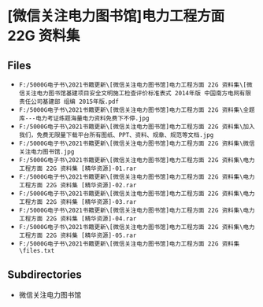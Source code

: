 # [微信关注电力图书馆]电力工程方面 22G 资料集

## Files

- `F:/5000G电子书\2021书籍更新\[微信关注电力图书馆]电力工程方面 22G 资料集\[微信关注电力图书馆基建项目安全文明施工检查评价标准表式 2014年版 中国南方电网有限责任公司基建部 组编 2015年版.pdf`
- `F:/5000G电子书\2021书籍更新\[微信关注电力图书馆]电力工程方面 22G 资料集\全题库---电力考证练题海量电力资料免费下不停.jpg`
- `F:/5000G电子书\2021书籍更新\[微信关注电力图书馆]电力工程方面 22G 资料集\加入我们，免费无限量下载平台所有图纸、PPT、资料、规章、规范等文档.jpg`
- `F:/5000G电子书\2021书籍更新\[微信关注电力图书馆]电力工程方面 22G 资料集\微信关注电力图书馆.jpg`
- `F:/5000G电子书\2021书籍更新\[微信关注电力图书馆]电力工程方面 22G 资料集\电力工程方面 22G 资料集 [精华资源]-01.rar`
- `F:/5000G电子书\2021书籍更新\[微信关注电力图书馆]电力工程方面 22G 资料集\电力工程方面 22G 资料集 [精华资源]-02.rar`
- `F:/5000G电子书\2021书籍更新\[微信关注电力图书馆]电力工程方面 22G 资料集\电力工程方面 22G 资料集 [精华资源]-03.rar`
- `F:/5000G电子书\2021书籍更新\[微信关注电力图书馆]电力工程方面 22G 资料集\电力工程方面 22G 资料集 [精华资源]-04.rar`
- `F:/5000G电子书\2021书籍更新\[微信关注电力图书馆]电力工程方面 22G 资料集\电力工程方面 22G 资料集 [精华资源]-05.rar`
- `F:/5000G电子书\2021书籍更新\[微信关注电力图书馆]电力工程方面 22G 资料集\files.txt`

## Subdirectories

- 微信关注电力图书馆
